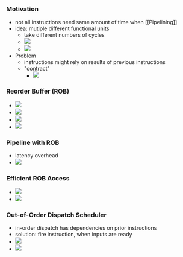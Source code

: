 ### Motivation
+ not all instructions need same amount of time when [[Pipelining]]
+ idea: mutiple different functional units
	+ take different numbers of cycles
	+ ![](../../z_images/Pasted%20image%2020230117115624.png)
	+ ![](../../z_images/Pasted%20image%2020230117115926.png)
+ Problem
	+ instructions might rely on results of previous instructions 
	+ "contract"
		+ ![](../../z_images/Pasted%20image%2020230117120051.png)

### Reorder Buffer (ROB)
+ ![](../../z_images/Pasted%20image%2020230117120146.png)
+ ![](../../z_images/Pasted%20image%2020230117120320.png)
+ ![](../../z_images/Pasted%20image%2020230117120356.png)
+ ![](../../z_images/Pasted%20image%2020230117120300.png)

 ### Pipeline with ROB
+ latency overhead
+ ![](../../z_images/Pasted%20image%2020230117120532.png)

### Efficient ROB Access
+ ![](../../z_images/Pasted%20image%2020230117120659.png)
+ ![](../../z_images/Pasted%20image%2020230117120755.png)

### Out-of-Order Dispatch Scheduler
+ in-order dispatch has dependencies on prior instructions
+ solution: fire instruction, when inputs are ready
+ ![](../../z_images/Pasted%20image%2020230117121755.png)
+ ![](../../z_images/Pasted%20image%2020230117121859.png)